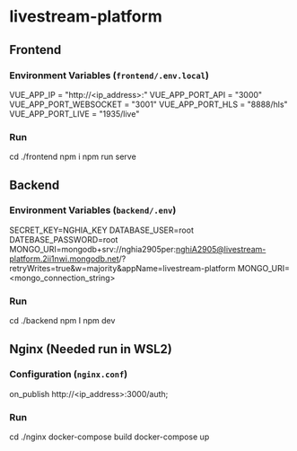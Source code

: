 # livestream-platform

## Frontend
### Environment Variables (`frontend/.env.local`)
VUE_APP_IP = "http://<ip_address>:"
VUE_APP_PORT_API = "3000"
VUE_APP_PORT_WEBSOCKET = "3001"
VUE_APP_PORT_HLS = "8888/hls"
VUE_APP_PORT_LIVE = "1935/live"
### Run
cd ./frontend
npm i
npm run serve

## Backend
### Environment Variables (`backend/.env`)
SECRET_KEY=NGHIA_KEY
DATABASE_USER=root
DATEBASE_PASSWORD=root
MONGO_URI=mongodb+srv://nghia2905per:nghiA2905@livestream-platform.2ii1nwi.mongodb.net/?retryWrites=true&w=majority&appName=livestream-platform
MONGO_URI=<mongo_connection_string>
### Run
cd ./backend
npm I
npm dev

## Nginx (Needed run in WSL2)
### Configuration (`nginx.conf`)
on_publish http://<ip_address>:3000/auth;
### Run
cd ./nginx
docker-compose build
docker-compose up
